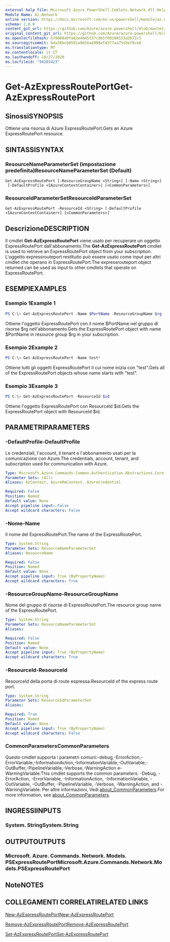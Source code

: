 ```yaml
---
external help file: Microsoft.Azure.PowerShell.Cmdlets.Network.dll-Help.xml
Module Name: Az.Network
online version: https://docs.microsoft.com/en-us/powershell/module/az.network/get-azexpressrouteport
schema: 2.0.0
content_git_url: https://github.com/Azure/azure-powershell/blob/master/src/Network/Network/help/Get-AzExpressRoutePort.md
original_content_git_url: https://github.com/Azure/azure-powershell/blob/master/src/Network/Network/help/Get-AzExpressRoutePort.md
ms.openlocfilehash: 670880a9fa82e4845f37cdb5f0d108533a2b72c5
ms.sourcegitcommit: b4a38bcb0501a9016a4998efd377aa75d3ef9ce8
ms.translationtype: MT
ms.contentlocale: it-IT
ms.lasthandoff: 10/27/2020
ms.locfileid: "94203423"
---
```

# <span data-ttu-id="ad1e2-101">Get-AzExpressRoutePort</span><span class="sxs-lookup"><span data-stu-id="ad1e2-101">Get-AzExpressRoutePort</span></span>

## <span data-ttu-id="ad1e2-102">Sinossi</span><span class="sxs-lookup"><span data-stu-id="ad1e2-102">SYNOPSIS</span></span>
<span data-ttu-id="ad1e2-103">Ottiene una risorsa di Azure ExpressRoutePort.</span><span class="sxs-lookup"><span data-stu-id="ad1e2-103">Gets an Azure ExpressRoutePort resource.</span></span>

## <span data-ttu-id="ad1e2-104">SINTASSI</span><span class="sxs-lookup"><span data-stu-id="ad1e2-104">SYNTAX</span></span>

### <span data-ttu-id="ad1e2-105">ResourceNameParameterSet (impostazione predefinita)</span><span class="sxs-lookup"><span data-stu-id="ad1e2-105">ResourceNameParameterSet (Default)</span></span>
```
Get-AzExpressRoutePort [-ResourceGroupName <String>] [-Name <String>]
 [-DefaultProfile <IAzureContextContainer>] [<CommonParameters>]
```

### <span data-ttu-id="ad1e2-106">ResourceIdParameterSet</span><span class="sxs-lookup"><span data-stu-id="ad1e2-106">ResourceIdParameterSet</span></span>
```
Get-AzExpressRoutePort -ResourceId <String> [-DefaultProfile <IAzureContextContainer>] [<CommonParameters>]
```

## <span data-ttu-id="ad1e2-107">Descrizione</span><span class="sxs-lookup"><span data-stu-id="ad1e2-107">DESCRIPTION</span></span>
<span data-ttu-id="ad1e2-108">Il cmdlet **Get-AzExpressRoutePort** viene usato per recuperare un oggetto ExpressRoutePort dall'abbonamento.</span><span class="sxs-lookup"><span data-stu-id="ad1e2-108">The **Get-AzExpressRoutePort** cmdlet is used to retrieve an ExpressRoutePort object from your subscription.</span></span> <span data-ttu-id="ad1e2-109">L'oggetto expressrouteport restituito può essere usato come input per altri cmdlet che operano in ExpressRoutePort.</span><span class="sxs-lookup"><span data-stu-id="ad1e2-109">The expressrouteport object returned can be used as input to other cmdlets that operate on ExpressRoutePort.</span></span>

## <span data-ttu-id="ad1e2-110">ESEMPI</span><span class="sxs-lookup"><span data-stu-id="ad1e2-110">EXAMPLES</span></span>

### <span data-ttu-id="ad1e2-111">Esempio 1</span><span class="sxs-lookup"><span data-stu-id="ad1e2-111">Example 1</span></span>
```powershell
PS C:\> Get-AzExpressRoutePort -Name $PortName -ResourceGroupName $rg
```

<span data-ttu-id="ad1e2-112">Ottiene l'oggetto ExpressRoutePort con il nome $PortName nel gruppo di risorse $rg nell'abbonamento.</span><span class="sxs-lookup"><span data-stu-id="ad1e2-112">Gets the ExpressRoutePort object with name $PortName in resource group $rg in your subscription.</span></span>

### <span data-ttu-id="ad1e2-113">Esempio 2</span><span class="sxs-lookup"><span data-stu-id="ad1e2-113">Example 2</span></span>
```powershell
PS C:\> Get-AzExpressRoutePort -Name test*
```

<span data-ttu-id="ad1e2-114">Ottiene tutti gli oggetti ExpressRoutePort il cui nome inizia con "test".</span><span class="sxs-lookup"><span data-stu-id="ad1e2-114">Gets all of the ExpressRoutePort objects whose name starts with "test".</span></span>

### <span data-ttu-id="ad1e2-115">Esempio 3</span><span class="sxs-lookup"><span data-stu-id="ad1e2-115">Example 3</span></span>
```powershell
PS C:\> Get-AzExpressRoutePort -ResourceId $id
```

<span data-ttu-id="ad1e2-116">Ottiene l'oggetto ExpressRoutePort con ResourceId $id.</span><span class="sxs-lookup"><span data-stu-id="ad1e2-116">Gets the ExpressRoutePort object with ResourceId $id.</span></span> 

## <span data-ttu-id="ad1e2-117">PARAMETRI</span><span class="sxs-lookup"><span data-stu-id="ad1e2-117">PARAMETERS</span></span>

### <span data-ttu-id="ad1e2-118">-DefaultProfile</span><span class="sxs-lookup"><span data-stu-id="ad1e2-118">-DefaultProfile</span></span>
<span data-ttu-id="ad1e2-119">Le credenziali, l'account, il tenant e l'abbonamento usati per la comunicazione con Azure.</span><span class="sxs-lookup"><span data-stu-id="ad1e2-119">The credentials, account, tenant, and subscription used for communication with Azure.</span></span>

```yaml
Type: Microsoft.Azure.Commands.Common.Authentication.Abstractions.Core.IAzureContextContainer
Parameter Sets: (All)
Aliases: AzContext, AzureRmContext, AzureCredential

Required: False
Position: Named
Default value: None
Accept pipeline input: False
Accept wildcard characters: False
```

### <span data-ttu-id="ad1e2-120">-Nome</span><span class="sxs-lookup"><span data-stu-id="ad1e2-120">-Name</span></span>
<span data-ttu-id="ad1e2-121">Il nome del ExpressRoutePort.</span><span class="sxs-lookup"><span data-stu-id="ad1e2-121">The name of the ExpressRoutePort.</span></span>

```yaml
Type: System.String
Parameter Sets: ResourceNameParameterSet
Aliases: ResourceName

Required: False
Position: Named
Default value: None
Accept pipeline input: True (ByPropertyName)
Accept wildcard characters: True
```

### <span data-ttu-id="ad1e2-122">-ResourceGroupName</span><span class="sxs-lookup"><span data-stu-id="ad1e2-122">-ResourceGroupName</span></span>
<span data-ttu-id="ad1e2-123">Nome del gruppo di risorse di ExpressRoutePort.</span><span class="sxs-lookup"><span data-stu-id="ad1e2-123">The resource group name of the ExpressRoutePort.</span></span>

```yaml
Type: System.String
Parameter Sets: ResourceNameParameterSet
Aliases:

Required: False
Position: Named
Default value: None
Accept pipeline input: True (ByPropertyName)
Accept wildcard characters: True
```

### <span data-ttu-id="ad1e2-124">-ResourceId</span><span class="sxs-lookup"><span data-stu-id="ad1e2-124">-ResourceId</span></span>
<span data-ttu-id="ad1e2-125">ResourceId della porta di route espressa.</span><span class="sxs-lookup"><span data-stu-id="ad1e2-125">ResourceId of the express route port.</span></span>

```yaml
Type: System.String
Parameter Sets: ResourceIdParameterSet
Aliases:

Required: True
Position: Named
Default value: None
Accept pipeline input: True (ByPropertyName)
Accept wildcard characters: False
```

### <span data-ttu-id="ad1e2-126">CommonParameters</span><span class="sxs-lookup"><span data-stu-id="ad1e2-126">CommonParameters</span></span>
<span data-ttu-id="ad1e2-127">Questo cmdlet supporta i parametri comuni:-debug,-ErrorAction,-ErrorVariable,-InformationAction,-InformationVariable,-OutVariable,-OutBuffer,-PipelineVariable,-Verbose,-WarningAction e-WarningVariable.</span><span class="sxs-lookup"><span data-stu-id="ad1e2-127">This cmdlet supports the common parameters: -Debug, -ErrorAction, -ErrorVariable, -InformationAction, -InformationVariable, -OutVariable, -OutBuffer, -PipelineVariable, -Verbose, -WarningAction, and -WarningVariable.</span></span> <span data-ttu-id="ad1e2-128">Per altre informazioni, Vedi [about_CommonParameters](http://go.microsoft.com/fwlink/?LinkID=113216).</span><span class="sxs-lookup"><span data-stu-id="ad1e2-128">For more information, see [about_CommonParameters](http://go.microsoft.com/fwlink/?LinkID=113216).</span></span>

## <span data-ttu-id="ad1e2-129">INGRESSI</span><span class="sxs-lookup"><span data-stu-id="ad1e2-129">INPUTS</span></span>

### <span data-ttu-id="ad1e2-130">System. String</span><span class="sxs-lookup"><span data-stu-id="ad1e2-130">System.String</span></span>

## <span data-ttu-id="ad1e2-131">OUTPUT</span><span class="sxs-lookup"><span data-stu-id="ad1e2-131">OUTPUTS</span></span>

### <span data-ttu-id="ad1e2-132">Microsoft. Azure. Commands. Network. Models. PSExpressRoutePort</span><span class="sxs-lookup"><span data-stu-id="ad1e2-132">Microsoft.Azure.Commands.Network.Models.PSExpressRoutePort</span></span>

## <span data-ttu-id="ad1e2-133">Note</span><span class="sxs-lookup"><span data-stu-id="ad1e2-133">NOTES</span></span>

## <span data-ttu-id="ad1e2-134">COLLEGAMENTI CORRELATI</span><span class="sxs-lookup"><span data-stu-id="ad1e2-134">RELATED LINKS</span></span>

[<span data-ttu-id="ad1e2-135">New-AzExpressRoutePort</span><span class="sxs-lookup"><span data-stu-id="ad1e2-135">New-AzExpressRoutePort</span></span>](./New-AzExpressRoutePort.md)

[<span data-ttu-id="ad1e2-136">Remove-AzExpressRoutePort</span><span class="sxs-lookup"><span data-stu-id="ad1e2-136">Remove-AzExpressRoutePort</span></span>](./Remove-AzExpressRoutePort.md)

[<span data-ttu-id="ad1e2-137">Set-AzExpressRoutePort</span><span class="sxs-lookup"><span data-stu-id="ad1e2-137">Set-AzExpressRoutePort</span></span>](./Set-AzExpressRoutePort.md)
